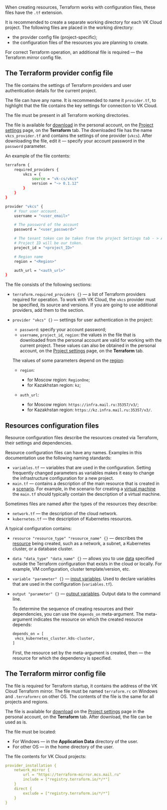 When creating resources, Terraform works with configuration files, these files have the `.tf` extension.

It is recommended to create a separate working directory for each VK Cloud project. The following files are placed in the working directory:

- the provider config file (project-specific);
- the configuration files of the resources you are planning to create.

For correct Terraform operation, an additional file is required — the Terraform mirror config file.

## The Terraform provider config file

The file contains the settings of Terraform providers and user authentication details for the current project.

The file can have any name. It is recommended to name it `provider.tf`, to highlight that the file contains the key settings for connection to VK Cloud.

The file must be present in all Terraform working directories.

The file is available for [download](../../quick-start#preparatory_steps) in the personal account, on the [Project settings](https://mcs.mail.ru/app/project/terraform) page, on the **Terraform** tab. The downloaded file has the name `vkcs_provider.tf` and contains the settings of one provider (`vkcs`). After downloading the file, edit it — specify your account password in the `password` parameter.

An example of the file contents:

```bash
terraform {
    required_providers {
        vkcs = {
            source = "vk-cs/vkcs"
            version = "~> 0.1.12"
        }
    }
}

provider "vkcs" {
    # Your user account.
    username = "<user_email>"

    # The password of the account
    password = "<user_password>"

    # The tenant token can be taken from the project Settings tab - > API keys.
    # Project ID will be our token.
    project_id = "<project_ID>"

    # Region name
    region = "<Region>"

    auth_url = "<auth_url>"
}
```

The file consists of the following sections:

- `terraform.required_providers {}` — a list of Terraform providers required for operation. To work with VK Cloud, the `vkcs` provider must be specified, its source and versions. If you are going to use additional providers, add them to the section.
- `provider "vkcs" {}` — settings for user authentication in the project:

  - `password`: specify your account password;
  - `username`, `project_id`, `region`: the values in the file that is downloaded from the personal account are valid for working with the current project. These values can also be obtained in the personal account, on the [Project settings](https://mcs.mail.ru/app/project/terraform) page, on the **Terraform** tab.

  The values of some parameters depend on the [region](/ru/base/account/concepts/regions):

  - `region`:

    - for Moscow region: `RegionOne`;
    - for Kazakhstan region: `kz`;

  - `auth_url`:

    - for Moscow region: `https://infra.mail.ru:35357/v3/`;
    - for Kazakhstan region: `https://kz.infra.mail.ru:35357/v3/`.

## Resources configuration files

Resource configuration files describe the resources created via Terraform, their settings and dependencies.

Resource configuration files can have any names. Examples in this documentation use the following naming standards:

- `variables.tf` — variables that are used in the configuration. Setting frequently changed parameters as variables makes it easy to change the infrastructure configuration for a new project.
- `main.tf` — contains a description of the main resource that is created in a [scenario](../../use-cases). For example, in the scenario for creating a [virtual machine](../../use-cases/iaas/create) the `main.tf` should typically contain the description of a virtual machine.

Sometimes files are named after the types of the resources they describe:

- `network.tf` — the description of the cloud network.
- `kubernetes.tf` — the description of Kubernetes resources.

A typical configuration contains:

- `resource "resource_type" "resource_name" {}` — describes the [resource](https://www.terraform.io/language/resources/syntax) being created, such as a network, a subnet, a Kubernetes cluster, or a database cluster.
- `data "data_type" "data_name" {}` — allows you to use [data](https://www.terraform.io/language/data-sources) specified outside the Terraform configuration that exists in the cloud or locally. For example, VM configuration, cluster template/version, etc.
- `variable "parameter" {}` — [input variables](https://www.terraform.io/language/values/variables). Used to declare variables that are used in the configuration (`variables.tf`).
- `output "parameter" {}` — [output variables](https://www.terraform.io/language/values/outputs). Output data to the command line.

    To determine the sequence of creating resources and their dependencies, you can use the `depends_on` meta-argument. The meta-argument indicates the resource on which the created resource depends:

    ```bash
    depends_on = [
     vkcs_kubernetes_cluster.k8s-cluster,
    ]
    ```

    First, the resource set by the meta-argument is created, then — the resource for which the dependency is specified.

## The Terraform mirror config file

The file is required for Terraform startup, it contains the address of the VK Cloud Terraform mirror. The file must be named `terraform.rc` on Windows and `.terraformrc` on other OS. The contents of the file is the same for all projects and regions.

The file is available for [download](../../quick-start#preparatory_steps) on the [Project settings](https://mcs.mail.ru/app/project/terraform) page in the personal account, on the **Terraform** tab. After download, the file can be used as is.

The file must be located:

- For Windows — in the **Application Data** directory of the user.
- For other OS — in the home directory of the user.

The file contents for VK Cloud projects:

```yaml
provider_installation {
    network_mirror {
        url = "https://terraform-mirror.mcs.mail.ru"
        include = ["registry.terraform.io/*/*"]
    }
    direct {
        exclude = ["registry.terraform.io/*/*"]
    }
}
```
